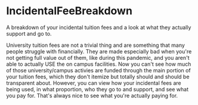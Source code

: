 # IncidentalFeeBreakdown
A breakdown of your incidental tuition fees and a look at what they actually support and go to.

University tuition fees are not a trivial thing and are something that many people struggle with financially. They are made especially bad when you're not getting full value out of them, like during this pandemic, and you aren't able to actually USE the on campus facilities. Now you can't see how much of those university/campus activies are funded through the main portion of your tuition fees, which they don't itemize but totally should and should be transparent about. However, you can view how your incidental fees are being used, in what proportion, who they go to and support, and see what you pay for. That's always nice to see what you're actually paying for.
